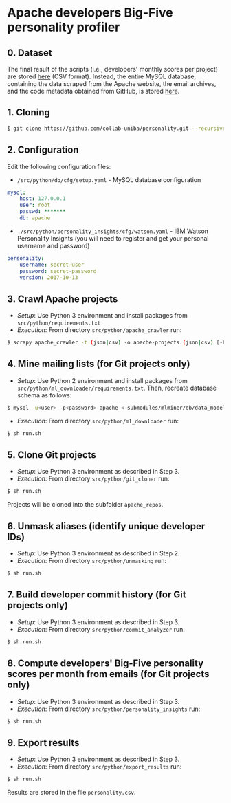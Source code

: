 # Apache developers Big-Five personality profiler

## 0. Dataset
The final result of the scripts (i.e., developers' monthly scores per project) are stored [here](https://raw.githubusercontent.com/collab-uniba/personality/master/src/python/export_results/personality.csv) (CSV format). 
Instead, the entire MySQL database, containing the data scraped from the Apache website, the email archives, and the code metadata obtained from GitHub, is stored [here](https://mega.nz/#!IQ91SAZJ!HXIdsZTT9qay3a-BbFAIJUzaPaktWaSr1pCF-ZwH_tY).

## 1. Cloning
```bash
$ git clone https://github.com/collab-uniba/personality.git --recursive
```
## 2. Configuration
Edit the following configuration files:
* `/src/python/db/cfg/setup.yaml` - MySQL database configuration
```yaml
mysql:
    host: 127.0.0.1
    user: root
    passwd: *******
    db: apache
```
* `./src/python/personality_insights/cfg/watson.yaml` - IBM Watson Personality Insights (you will need to register and 
get your personal username and password)
```yaml
personality:
    username: secret-user
    password: secret-password
    version: 2017-10-13
```

## 3. Crawl Apache projects
* *Setup*:
Use Python 3 environment and install packages from `src/python/requirements.txt`
* *Execution*:
From directory `src/python/apache_crawler` run:
```bash
$ scrapy apache_crawler -t (json|csv) -o apache-projects.(json|csv) [-L DEBUG --logfile apache.log]
```

## 4. Mine mailing lists (for Git projects only)
* *Setup*:
Use Python 2 environment and install packages from `src/python/ml_downloader/requirements.txt`.
Then, recreate database schema as follows:
```bash
$ mysql -u<user> -p<password> apache < submodules/mlminer/db/data_model_mysql.sql
```
* *Execution*:
From directory `src/python/ml_downloader` run:
```bash
$ sh run.sh
```

## 5. Clone Git projects
* *Setup*:
Use Python 3 environment as described in Step 3.
* *Execution*:
From directory `src/python/git_cloner` run:
```bash
$ sh run.sh
```
Projects will be cloned into the subfolder `apache_repos`.

<!---
## 5. Mine pull requests (for git projects only)

*Setup*

Use Python 3 environment as described in Step 3. Also, add a new file `gh/github-api-tokens.txt`
and enter a GitHub API access token per line -- the more the better.

*Execution*

From directory `src/python/pr_downloader` run:
```bash
$ sh run.sh
```
-->
## 6. Unmask aliases (identify unique developer IDs)
* *Setup*:
Use Python 3 environment as described in Step 2.
* *Execution*:
From directory `src/python/unmasking` run:
```bash
$ sh run.sh
```

## 7. Build developer commit history (for Git projects only)
* *Setup*:
Use Python 3 environment as described in Step 3.
* *Execution*:
From directory `src/python/commit_analyzer` run:
```bash
$ sh run.sh
```

## 8. Compute developers' Big-Five personality scores per month from emails (for Git projects only)
* *Setup*:
Use Python 3 environment as described in Step 3.
* *Execution*:
From directory `src/python/personality_insights` run:
```bash
$ sh run.sh
```

## 9. Export results
* *Setup*:
Use Python 3 environment as described in Step 3.
* *Execution*:
From directory `src/python/export_results` run:
```bash
$ sh run.sh
```
Results are stored in the file `personality.csv`.
